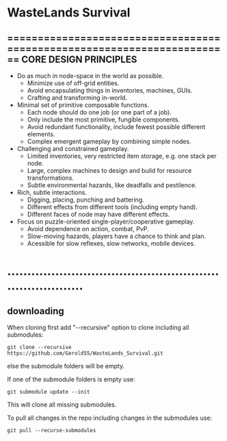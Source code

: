 # WasteLands Survival
========================================================================
CORE DESIGN PRINCIPLES
------------------------------------------------------------------------

- Do as much in node-space in the world as possible.
	- Minimize use of off-grid entities.
	- Avoid encapsulating things in inventories, machines, GUIs.
	- Crafting and transforming in-world.
- Minimal set of primitive composable functions.
	- Each node should do one job (or one part of a job).
	- Only include the most primitive, fungible components.
	- Avoid redundant functionality, include fewest possible
	  different elements.
	- Complex emergent gameplay by combining simple nodes.
- Challenging and constrained gameplay.
	- Limited inventories, very restricted item storage, e.g. one
	  stack per node.
	- Large, complex machines to design and build for resource
	  transformations.
	- Subtle environmental hazards, like deadfalls and pestilence.
- Rich, subtle interactions.
	- Digging, placing, punching and battering.
	- Different effects from different tools (including empty hand).
	- Different faces of node may have different effects.
- Focus on puzzle-oriented single-player/cooperative gameplay.
	- Avoid dependence on action, combat, PvP.
	- Slow-moving hazards, players have a chance to think and plan.
	- Acessible for slow reflexes, slow networks, mobile devices.


........................................................................
========================================================================

## downloading
When cloning first add "--recursive" option to clone including all submodules:
```
git clone --recursive https://github.com/Gerold55/WasteLands_Survival.git
```
else the submodule folders will be empty.

If one of the submodule folders is empty use:
```
git submodule update --init
```
This will clone all missing submodules.

To pull all changes in the repo including changes in the submodules use:
```
git pull --recurse-submodules
```
